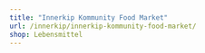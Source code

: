 ```yaml
---
title: "Innerkip Kommunity Food Market"
url: /innerkip/innerkip-kommunity-food-market/
shop: Lebensmittel
---
```

